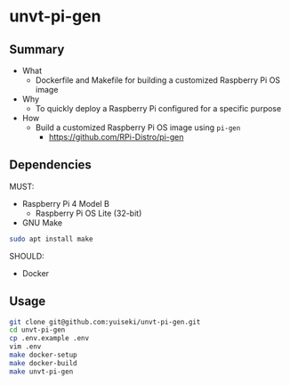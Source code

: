 # unvt-pi-gen

## Summary

- What
  - Dockerfile and Makefile for building a customized Raspberry Pi OS image
- Why
  - To quickly deploy a Raspberry Pi configured for a specific purpose
- How
  - Build a customized Raspberry Pi OS image using `pi-gen`
    - https://github.com/RPi-Distro/pi-gen

## Dependencies

MUST:
- Raspberry Pi 4 Model B
  - Raspberry Pi OS Lite (32-bit)
- GNU Make

```bash
sudo apt install make
```

SHOULD:
- Docker

## Usage

```bash
git clone git@github.com:yuiseki/unvt-pi-gen.git
cd unvt-pi-gen
cp .env.example .env
vim .env
make docker-setup
make docker-build
make unvt-pi-gen
```

